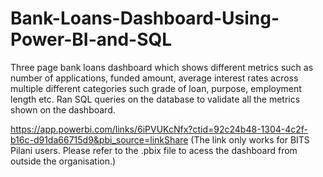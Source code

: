 # Bank-Loans-Dashboard-Using-Power-BI-and-SQL
Three page bank loans dashboard which shows different metrics such as number of applications, funded amount, average interest rates across multiple different categories such grade of loan, purpose, employment length etc. Ran SQL queries on the database to validate all the metrics shown on the dashboard.

https://app.powerbi.com/links/6iPVUKcNfx?ctid=92c24b48-1304-4c2f-b16c-d91da66715d9&pbi_source=linkShare
(The link only works for BITS Pilani users. Please refer to the .pbix file to acess the dashboard from outside the organisation.)
